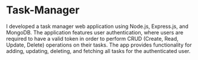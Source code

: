 # Task-Manager
I developed a task manager web application using Node.js, Express.js, and MongoDB. The application features user authentication, where users are required to have a valid token in order to perform CRUD (Create, Read, Update, Delete) operations on their tasks. The app provides functionality for adding, updating, deleting, and fetching all tasks for the authenticated user.
